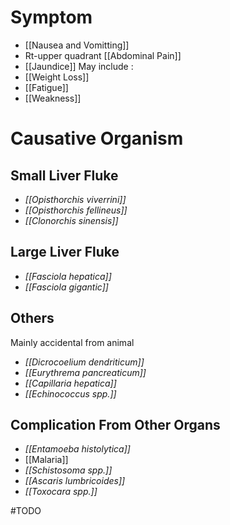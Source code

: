 # Symptom
- [[Nausea and Vomitting]]
- Rt-upper quadrant [[Abdominal Pain]]
- [[Jaundice]]
May include :
- [[Weight Loss]]
- [[Fatigue]]
- [[Weakness]]

# Causative Organism
## Small Liver Fluke
- *[[Opisthorchis viverrini]]*
- *[[Opisthorchis fellineus]]*
- *[[Clonorchis sinensis]]*

## Large Liver Fluke
- *[[Fasciola hepatica]]*
- *[[Fasciola gigantic]]*

## Others
Mainly accidental from animal
- *[[Dicrocoelium dendriticum]]*
- *[[Eurythrema pancreaticum]]*
- *[[Capillaria hepatica]]*
- *[[Echinococcus spp.]]*

## Complication From Other Organs
- *[[Entamoeba histolytica]]*
- [[Malaria]]
- *[[Schistosoma spp.]]*
- *[[Ascaris lumbricoides]]*
- *[[Toxocara spp.]]*

#TODO 
